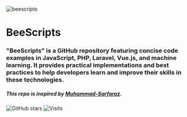 ![beescripts](https://github.com/KawsarAhmad43/BeeScripts/assets/54704888/ab3956c9-b16b-449f-b11a-3f75bd47b040)

# BeeScripts
### "BeeScripts" is a GitHub repository featuring concise code examples in JavaScript, PHP, Laravel, Vue.js, and machine learning. It provides practical implementations and best practices to help developers learn and improve their skills in these technologies.


##### This repo is inspired by [Muhammad-Sarfaraz](https://github.com/Muhammad-Sarfaraz).
![GitHub stars](https://img.shields.io/github/stars/KawsarAhmad43/BeeScripts)
![Visits](https://visitor-badge.glitch.me/badge?page_id=KawsarAhmad43.BeeScripts)


